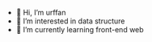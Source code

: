 - 👋 Hi, I’m urffan
- 👀 I’m interested in data structure
- 🌱 I’m currently learning front-end web

<!---
urffan22/urffan22 is a ✨ special ✨ repository because its `README.md` (this file) appears on your GitHub profile.
You can click the Preview link to take a look at your changes.
--->
